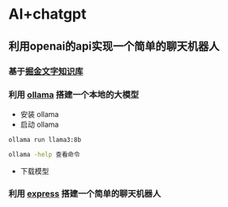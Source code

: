 # AI+chatgpt
## 利用openai的api实现一个简单的聊天机器人

### 基于[掘金文字知识库](https://juejin.cn/post/7440451683588800562)
### 利用 [ollama](https://ollama.com/) 搭建一个本地的大模型
 - 安装 ollama
 - 启动 ollama
  ```bash
  ollama run llama3:8b
  ```
  ```bash
  ollama -help 查看命令
  ```
 - 下载模型
### 利用 [express](https://expressjs.com/) 搭建一个简单的聊天机器人

